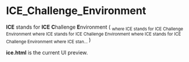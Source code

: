# ICE_Challenge_Environment

__ICE__ stands for __ICE__ **C**hallenge **E**nvironment  ( <sub>where ICE stands for ICE Challenge Environment where ICE stands for ICE Challenge Environment where ICE stands for ICE Challenge Environment where ICE stan... </sub>)


**ice.html** is the current UI preview. 
